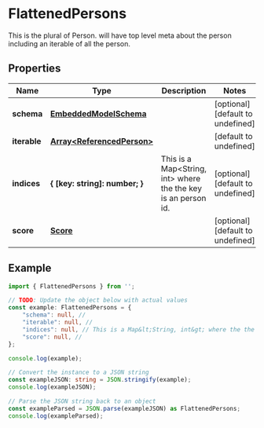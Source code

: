 
# FlattenedPersons

This is the plural of Person. will have top level meta about the person including an iterable of all the person.

## Properties

Name | Type | Description | Notes
------------ | ------------- | ------------- | -------------
**schema** | [**EmbeddedModelSchema**](EmbeddedModelSchema) |  | [optional] [default to undefined]
**iterable** | [**Array&lt;ReferencedPerson&gt;**](ReferencedPerson) |  | [default to undefined]
**indices** | **\{ [key: string]: number; \}** | This is a Map&lt;String, int&gt; where the the key is an person id. | [optional] [default to undefined]
**score** | [**Score**](Score) |  | [optional] [default to undefined]

## Example

```typescript
import { FlattenedPersons } from '';

// TODO: Update the object below with actual values
const example: FlattenedPersons = {
    "schema": null, // 
    "iterable": null, // 
    "indices": null, // This is a Map&lt;String, int&gt; where the the key is an person id.
    "score": null, // 
};

console.log(example);

// Convert the instance to a JSON string
const exampleJSON: string = JSON.stringify(example);
console.log(exampleJSON);

// Parse the JSON string back to an object
const exampleParsed = JSON.parse(exampleJSON) as FlattenedPersons;
console.log(exampleParsed);
```




